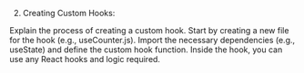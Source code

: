 2. Creating Custom Hooks:

Explain the process of creating a custom hook.
Start by creating a new file for the hook (e.g., useCounter.js).
Import the necessary dependencies (e.g., useState) and define the custom hook function.
Inside the hook, you can use any React hooks and logic required.